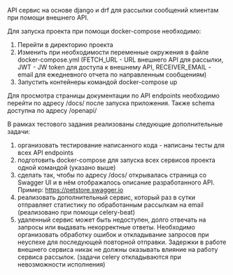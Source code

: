 API сервис на основе django и drf для рассылки сообщений клиентам при помощи внешнего API.

Для запуска проекта при помощи docker-compose необходимо:
1. Перейти в директорию проекта
2. Изменить при необходимости переменные окружения в файле docker-compose.yml (FETCH_URL - URL внешнего API для рассылки, JWT - JW token для доступа к внешнему API, RECEIVER_EMAIL - email для ежедневного отчета по направленным сообщениям)
3. Запустить контейнеры командой docker-compose up

Для просмотра страницы документации по API endpoints необходимо перейти по адресу /docs/ после запуска приложения. Также schema доступна по адресу /openapi/

В рамках тестового задания реализованы следующие дополнительные задачи:

1. организовать тестирование написанного кода - написаны тесты для всех API endpoints
3. подготовить docker-compose для запуска всех сервисов проекта одной командой (указано выше)
5. сделать так, чтобы по адресу /docs/ открывалась страница со Swagger UI и в нём отображалось описание разработанного API. Пример: https://petstore.swagger.io
8. реализовать дополнительный сервис, который раз в сутки отправляет статистику по обработанным рассылкам на email (реализовано при помощи celery-beat)
9. удаленный сервис может быть недоступен, долго отвечать на запросы или выдавать некорректные ответы. Необходимо организовать обработку ошибок и откладывание запросов при неуспехе для последующей повторной отправки. Задержки в работе внешнего сервиса никак не должны оказывать влияние на работу сервиса рассылок. (задачи celery откладываются при невозможности исполнения)



